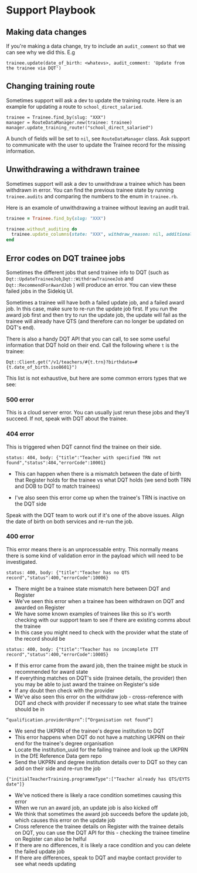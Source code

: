 Support Playbook
================

## Making data changes

If you're making a data change, try to include an `audit_comment` so that we can see why we did this. E.g

```
trainee.update(date_of_birth: <whatevs>, audit_comment: 'Update from the trainee via DQT')
```

## Changing training route

Sometimes support will ask a dev to update the training route. Here is an example for updating a route to `school_direct_salaried`.

```
trainee = Trainee.find_by(slug: "XXX")
manager = RouteDataManager.new(trainee: trainee)
manager.update_training_route!("school_direct_salaried")
```

A bunch of fields will be set to `nil`, see `RouteDataManager` class. Ask support to communicate with the user to update the Trainee record for the missing information.

## Unwithdrawing a withdrawn trainee

Sometimes support will ask a dev to unwithdraw a trainee which has been withdrawn in error. You can find the previous trainee state by running `trainee.audits` and comparing the numbers to the enum in `trainee.rb`.

Here is an examole of unwithdrawing a trainee without leaving an audit trail.

```ruby
trainee = Trainee.find_by(slug: "XXX")

trainee.without_auditing do
  trainee.update_columns(state: "XXX", withdraw_reason: nil, additional_withdraw_reason: nil, withdraw_date: nil)
end
```

## Error codes on DQT trainee jobs

Sometimes the different jobs that send trainee info to DQT (such as `Dqt::UpdateTraineeJob`,`Dqt::WithdrawTraineeJob` and `Dqt::RecommendForAwardJob` ) will produce an error. You can view these failed jobs in the Sidekiq UI. 

Sometimes a trainee will have both a failed update job, and a failed award job. In this case, make sure to re-run the update job first. If you run the award job first and then try to run the update job, the update will fail as the trainee will already have QTS (and therefore can no longer be updated on DQT's end).

There is also a handy DQT API that you can call, to see some useful information that DQT hold on their end. Call the following
where `t` is the trainee:

```
Dqt::Client.get("/v1/teachers/#{t.trn}?birthdate=#{t.date_of_birth.iso8601}")
```

This list is not exhaustive, but here are some common errors types that we see:

### 500 error

This is a cloud server error. You can usually just rerun these jobs and they'll succeed. If not, speak with DQT about the trainee.

### 404 error

This is triggered when DQT cannot find the trainee on their side.

```
status: 404, body: {"title":"Teacher with specified TRN not found","status":404,"errorCode":10001}
```

* This can happen when there is a mismatch between the date of birth that Register holds for the trainee vs what DQT holds (we send both TRN and DOB to DQT to match trainees)

* I've also seen this error come up when the trainee's TRN is inactive on the DQT side

Speak with the DQT team to work out if it's one of the above issues. Align the date of birth on both services and re-run the job.

### 400 error

This error means there is an unprocessable entry. This normally means there is some kind of validation error in the payload which will need to be investigated.

```
status: 400, body: {"title":"Teacher has no QTS record","status":400,"errorCode":10006}
```

* There might be a trainee state mismatch here between DQT and Register
* We've seen this error when a trainee has been withdrawn on DQT and awarded on Register
* We have some known examples of trainees like this so it's worth checking with our support team to see if there are existing comms about the trainee
* In this case you might need to check with the provider what the state of the record should be

```
status: 400, body: {"title":"Teacher has no incomplete ITT record","status":400,"errorCode":10005}
```
* If this error came from the award job, then the trainee might be stuck in recommended for award state
* If everything matches on DQT's side (trainee details, the provider) then you may be able to just award the trainee on Register's side
* If any doubt then check with the provider
* We've also seen this error on the withdraw job - cross-reference with DQT and check with provider if necessary to see what state the trainee should be in

```
“qualification.providerUkprn”:[“Organisation not found”]
```
* We send the UKPRN of the trainee's degree institution to DQT
* This error happens when DQT do not have a matching UKPRN on their end for the trainee's degree organisation
* Locate the institution_uuid for the failing trainee and look up the UKPRN in the DfE Reference Data gem repo
* Send the UKPRN and degree institution details over to DQT so they can add on their side and re-run the job

```
{"initialTeacherTraining.programmeType":["Teacher already has QTS/EYTS date"]}
```
* We've noticed there is likely a race condition sometimes causing this error
* When we run an award job, an update job is also kicked off
* We think that sometimes the award job succeeds before the update job, which causes this error on the update job
* Cross reference the trainee details on Register with the trainee details on DQT, you can use the DQT API for this - checking the trainee timeline on Register can also be helful
* If there are no differences, it is likely a race condition and you can delete the failed update job
* If there are differences, speak to DQT and maybe contact provider to see what needs updating
